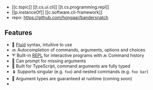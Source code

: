 
- [[c.topic]] [[t.cs.ui.cli]] [[t.cs.programming.repl]]
- [[p.instanceOf]] [[c.software.cli-framework]]
- repo: https://github.com/hongaar/bandersnatch

## Features

-   🌊 [Fluid](https://www.martinfowler.com/bliki/FluentInterface.html) syntax, intuitive to use
-   🔜 Autocompletion of commands, arguments, options and choices
-   ➰ Built-in [REPL](https://en.wikipedia.org/wiki/Read%E2%80%93eval%E2%80%93print_loop) for interactive programs with 🔙 Command history
-   💬 Can prompt for missing arguments
-   🤯 Built for TypeScript, command arguments are fully typed
-   🪆 Supports singular (e.g. `foo`) and nested commands (e.g. `foo bar`)
-   🏃 Argument types are guaranteed at runtime (coming soon)
-   